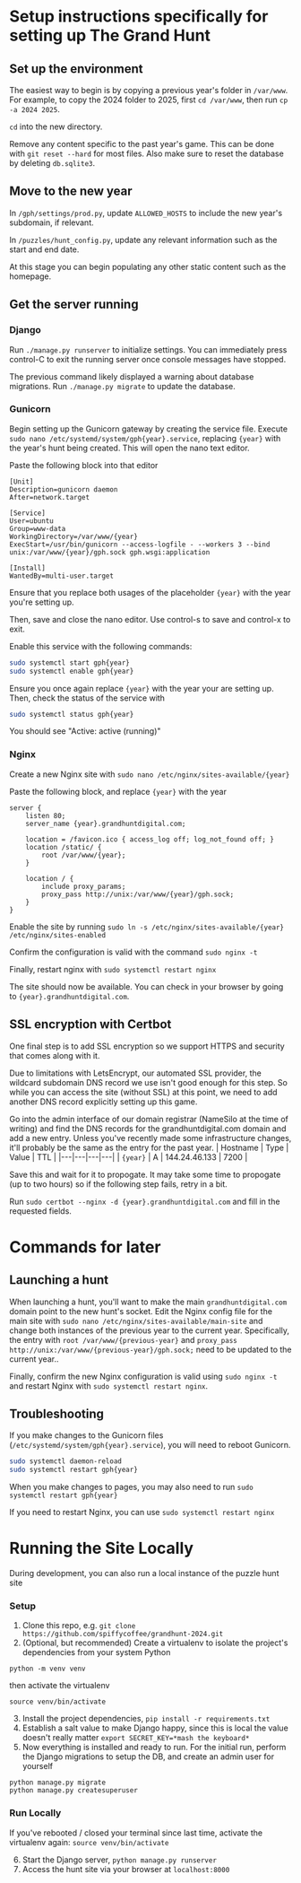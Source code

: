 # Setup instructions specifically for setting up The Grand Hunt

## Set up the environment

The easiest way to begin is by copying a previous year's folder in `/var/www`. For example, to copy the 2024 folder to 2025, first `cd /var/www`, then run `cp -a 2024 2025`.

`cd` into the new directory.

Remove any content specific to the past year's game. This can be done with `git reset --hard` for most files. Also make sure to reset the database by deleting `db.sqlite3`.

## Move to the new year

In `/gph/settings/prod.py`, update `ALLOWED_HOSTS` to include the new year's subdomain, if relevant.

In `/puzzles/hunt_config.py`, update any relevant information such as the start and end date.

At this stage you can begin populating any other static content such as the homepage.

## Get the server running

### Django

Run `./manage.py runserver` to initialize settings. You can immediately press control-C to exit the running server once console messages have stopped. 

The previous command likely displayed a warning about database migrations. Run `./manage.py migrate` to update the database.

### Gunicorn

Begin setting up the Gunicorn gateway by creating the service file. Execute `sudo nano /etc/systemd/system/gph{year}.service`, replacing `{year}` with the year's hunt being created. This will open the nano text editor.

Paste the following block into that editor
```
[Unit]
Description=gunicorn daemon
After=network.target

[Service]
User=ubuntu
Group=www-data
WorkingDirectory=/var/www/{year}
ExecStart=/usr/bin/gunicorn --access-logfile - --workers 3 --bind unix:/var/www/{year}/gph.sock gph.wsgi:application

[Install]
WantedBy=multi-user.target
```
Ensure that you replace both usages of the placeholder `{year}` with the year you're setting up.

Then, save and close the nano editor. Use control-s to save and control-x to exit.

Enable this service with the following commands:
```bash
sudo systemctl start gph{year}
sudo systemctl enable gph{year}
```

Ensure you once again replace `{year}` with the year your are setting up. Then, check the status of the service with
```bash
sudo systemctl status gph{year}
```
You should see "Active: active (running)"

### Nginx
Create a new Nginx site with `sudo nano /etc/nginx/sites-available/{year}`

Paste the following block, and replace `{year}` with the year
```
server {
    listen 80;
    server_name {year}.grandhuntdigital.com;

    location = /favicon.ico { access_log off; log_not_found off; }
    location /static/ {
        root /var/www/{year};
    }

    location / {
        include proxy_params;
        proxy_pass http://unix:/var/www/{year}/gph.sock;
    }
}
```

Enable the site by running `sudo ln -s /etc/nginx/sites-available/{year} /etc/nginx/sites-enabled`

Confirm the configuration is valid with the command `sudo nginx -t`

Finally, restart nginx with `sudo systemctl restart nginx`

The site should now be available. You can check in your browser by going to `{year}.grandhuntdigital.com`.

## SSL encryption with Certbot

One final step is to add SSL encryption so we support HTTPS and security that comes along with it. 

Due to limitations with LetsEncrypt, our automated SSL provider, the wildcard subdomain DNS record we use isn't good enough for this step. So while you can access the site (without SSL) at this point, we need to add another DNS record explicitly setting up this game.

Go into the admin interface of our domain registrar (NameSilo at the time of writing) and find the DNS records for the grandhuntdigital.com domain and add a new entry. Unless you've recently made some infrastructure changes, it'll probably be the same as the entry for the past year.
| Hostname | Type | Value | TTL |
|---|---|---|---|
| `{year}` | A | 144.24.46.133 | 7200 |

Save this and wait for it to propogate. It may take some time to propogate (up to two hours) so if the following step fails, retry in a bit.

Run `sudo certbot --nginx -d {year}.grandhuntdigital.com` and fill in the requested fields.


# Commands for later

## Launching a hunt

When launching a hunt, you'll want to make the main `grandhuntdigital.com` domain point to the new hunt's socket. Edit the Nginx config file for the main site with `sudo nano /etc/nginx/sites-available/main-site` and change both instances of the previous year to the current year. Specifically, the entry with `root /var/www/{previous-year}` and `proxy_pass http://unix:/var/www/{previous-year}/gph.sock;` need to be updated to the current year..

Finally, confirm the new Nginx configuration is valid using `sudo nginx -t` and restart Nginx with `sudo systemctl restart nginx`.

## Troubleshooting
If you make changes to the Gunicorn files (`/etc/systemd/system/gph{year}.service`), you will need to reboot Gunicorn.
```bash
sudo systemctl daemon-reload
sudo systemctl restart gph{year}
```

When you make changes to pages, you may also need to run `sudo systemctl restart gph{year}`

If you need to restart Nginx, you can use `sudo systemctl restart nginx`


# Running the Site Locally
During development, you can also run a local instance of the puzzle hunt site

### Setup
1. Clone this repo, e.g. `git clone https://github.com/spiffycoffee/grandhunt-2024.git`
2. (Optional, but recommended) Create a virtualenv to isolate the project's dependencies from your system Python
```
python -m venv venv
```
then activate the virtualenv
```
source venv/bin/activate
```
3. Install the project dependencies, `pip install -r requirements.txt`
4. Establish a salt value to make Django happy, since this is local the value doesn't really matter
`export SECRET_KEY=*mash the keyboard*`
5. Now everything is installed and ready to run. For the initial run, perform the Django migrations to setup the DB, and create an admin user for yourself
```
python manage.py migrate
python manage.py createsuperuser
```

### Run Locally
If you've rebooted / closed your terminal since last time, activate the virtualenv again: `source venv/bin/activate`

6. Start the Django server, `python manage.py runserver`
7. Access the hunt site via your browser at `localhost:8000`

